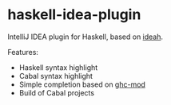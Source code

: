 haskell-idea-plugin
===================

IntelliJ IDEA plugin for Haskell, based on [ideah](https://code.google.com/p/ideah/).

Features:
* Haskell syntax highlight
* Cabal syntax highlight
* Simple completion based on [ghc-mod](http://hackage.haskell.org/package/ghc-mod)
* Build of Cabal projects

